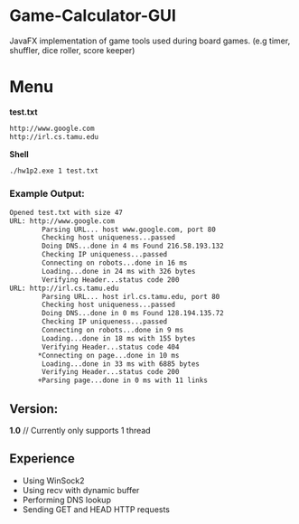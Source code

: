 # Game-Calculator-GUI
JavaFX implementation of game tools used during board games. (e.g timer, shuffler, dice roller, score keeper)

# Menu



**test.txt**
```sh
http://www.google.com
http://irl.cs.tamu.edu

```
**Shell**
```sh
./hw1p2.exe 1 test.txt

```
### Example Output:

```sh
Opened test.txt with size 47
URL: http://www.google.com
        Parsing URL... host www.google.com, port 80
        Checking host uniqueness...passed
        Doing DNS...done in 4 ms Found 216.58.193.132
        Checking IP uniqueness...passed
        Connecting on robots...done in 16 ms
        Loading...done in 24 ms with 326 bytes
        Verifying Header...status code 200
URL: http://irl.cs.tamu.edu
        Parsing URL... host irl.cs.tamu.edu, port 80
        Checking host uniqueness...passed
        Doing DNS...done in 0 ms Found 128.194.135.72
        Checking IP uniqueness...passed
        Connecting on robots...done in 9 ms
        Loading...done in 18 ms with 155 bytes
        Verifying Header...status code 404
       *Connecting on page...done in 10 ms
        Loading...done in 33 ms with 6885 bytes
        Verifying Header...status code 200
       +Parsing page...done in 0 ms with 11 links
```

## Version:

**1.0** // Currently only supports 1 thread

## Experience
+ Using WinSock2
+ Using recv with dynamic buffer
+ Performing DNS lookup
+ Sending GET and HEAD HTTP requests
